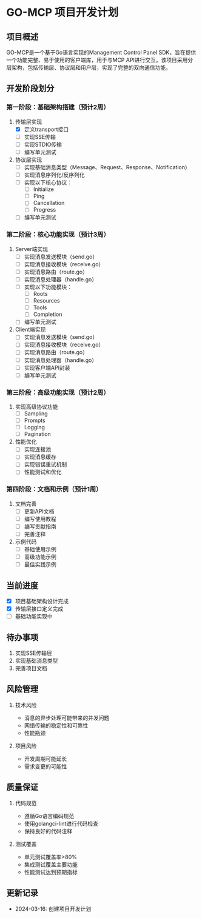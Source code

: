 # GO-MCP 项目开发计划

## 项目概述
GO-MCP是一个基于Go语言实现的Management Control Panel SDK，旨在提供一个功能完整、易于使用的客户端库，用于与MCP API进行交互。该项目采用分层架构，包括传输层、协议层和用户层，实现了完整的双向通信功能。

## 开发阶段划分

### 第一阶段：基础架构搭建（预计2周）
1. 传输层实现
   - [x] 定义transport接口
   - [ ] 实现SSE传输
   - [ ] 实现STDIO传输
   - [ ] 编写单元测试

2. 协议层实现
   - [ ] 实现基础消息类型（Message、Request、Response、Notification）
   - [ ] 实现消息序列化/反序列化
   - [ ] 实现以下核心协议：
     - [ ] Initialize
     - [ ] Ping
     - [ ] Cancellation
     - [ ] Progress
   - [ ] 编写单元测试

### 第二阶段：核心功能实现（预计3周）
1. Server端实现
   - [ ] 实现消息发送模块（send.go）
   - [ ] 实现消息接收模块（receive.go）
   - [ ] 实现消息路由（route.go）
   - [ ] 实现消息处理器（handle.go）
   - [ ] 实现以下功能模块：
     - [ ] Roots
     - [ ] Resources
     - [ ] Tools
     - [ ] Completion
   - [ ] 编写单元测试

2. Client端实现
   - [ ] 实现消息发送模块（send.go）
   - [ ] 实现消息接收模块（receive.go）
   - [ ] 实现消息路由（route.go）
   - [ ] 实现消息处理器（handle.go）
   - [ ] 实现客户端API封装
   - [ ] 编写单元测试

### 第三阶段：高级功能实现（预计2周）
1. 实现高级协议功能
   - [ ] Sampling
   - [ ] Prompts
   - [ ] Logging
   - [ ] Pagination

2. 性能优化
   - [ ] 实现连接池
   - [ ] 实现消息缓存
   - [ ] 实现错误重试机制
   - [ ] 性能测试和优化

### 第四阶段：文档和示例（预计1周）
1. 文档完善
   - [ ] 更新API文档
   - [ ] 编写使用教程
   - [ ] 编写贡献指南
   - [ ] 完善注释

2. 示例代码
   - [ ] 基础使用示例
   - [ ] 高级功能示例
   - [ ] 最佳实践示例

## 当前进度
- [x] 项目基础架构设计完成
- [x] 传输层接口定义完成
- [ ] 基础功能实现中

## 待办事项
1. 实现SSE传输层
2. 实现基础消息类型
3. 完善项目文档

## 风险管理
1. 技术风险
   - 消息的异步处理可能带来的并发问题
   - 网络传输的稳定性和可靠性
   - 性能瓶颈

2. 项目风险
   - 开发周期可能延长
   - 需求变更的可能性

## 质量保证
1. 代码规范
   - 遵循Go语言编码规范
   - 使用golangci-lint进行代码检查
   - 保持良好的代码注释

2. 测试覆盖
   - 单元测试覆盖率>80%
   - 集成测试覆盖主要功能
   - 性能测试达到预期指标

## 更新记录
- 2024-03-16: 创建项目开发计划 